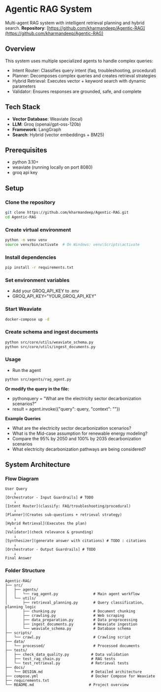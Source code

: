# Agentic RAG System


Multi-agent RAG system with intelligent retrieval planning and hybrid search.
**Repository**: [https://github.com/kharmandeep/Agentic-RAG](https://github.com/kharmandeep/Agentic-RAG)

## Overview

This system uses multiple specialized agents to handle complex queries:
- Intent Router: Classifies query intent (faq, troubleshooting, procedural)
- Planner: Decomposes complex queries and creates retrieval strategies
- Hybrid Retrieval: Executes vector + keyword search with dynamic parameters
- Validator: Ensures responses are grounded, safe, and complete

## Tech Stack

- **Vector Database**: Weaviate (local)
- **LLM**: Groq (openai/gpt-oss-120b)
- **Framework**: LangGraph
- **Search**: Hybrid (vector embeddings + BM25)

## Prerequisites
- python 3.10+
- weaviate (running locally on port 8080)
- groq api key

## Setup
### Clone the repository
```bash
git clone https://github.com/kharmandeep/Agentic-RAG.git
cd Agentic-RAG
```

### Create virtual environment
```bash
python -m venv venv
source venv/bin/activate  # On Windows: venv\Scripts\activate
```

### Install dependencies
```bash
pip install -r requirements.txt
```

### Set environment variables
- Add your GROQ_API_KEY to .env
- GROQ_API_KEY="YOUR_GROQ_API_KEY"

### Start Weaviate
```bash
docker-compose up -d
```

### Create schema and ingest documents
```bash
python src/core/utils/weaviate_schema.py
python src/core/utils/ingest_documents.py
```

### Usage
- Run the agent
```bash
python src/agents/rag_agent.py
```

**Or modify the query in the file:**
- pythonquery = "What are the electricity sector decarbonization scenarios?"
- result = agent.invoke({"query": query, "context": ""})

**Example Queries**
- What are the electricity sector decarbonization scenarios?
- What is the Mid-case assumption for renewable energy modeling?
- Compare the 95% by 2050 and 100% by 2035 decarbonization scenarios
- What electricity decarbonization pathways are being considered?

## System Architecture

### Flow Diagram
```
User Query
    ↓
[Orchestrator - Input Guardrails] # TODO
    ↓   
[Intent Router](classify: FAQ/troubleshooting/procedural)
    ↓
[Planner](Creates sub-questions + retrieval strategy)
    ↓
[Hybrid Retrieval](Executes the plan)
    ↓
[Validator](check relevance & grounding)
    ↓
[Synthesizer](generate answer with citations) # TODO : citations
    ↓
[Orchestrator - Output Guardrails] # TODO       
    ↓
Final Answer
```

### Folder Structure
```
Agentic-RAG/
├── src/
│   ├── agents/
│   │   └── rag_agent.py                # Main agent workflow
│   └── utils/
│       ├── retrieval_planning.py       # Query classification, planning logic
│       ├── chunking.py                 # Document chunking
│       ├── crawling.py                 # Web scraping
│       ├── data_preparation.py         # Data preprocessing
│       ├── ingest_documents.py         # Weaviate ingestion
│       └── weaviate_schema.py          # Database schema
├── scripts/
│   └── crawl.py                        # Crawling script
├── data/
│   └── processed/                      # Processed documents
├── tests/
│   ├── check_data_quality.py          # Data validation
│   ├── test_rag_chain.py              # RAG tests
│   └── test_retrieval.py              # Retrieval tests
├── docs/
│   └── DESIGN.md                      # Detailed architecture
├── compose.yml                        # Docker Compose for Weaviate
├── requirements.txt
└── README.md                         # Project overview
```